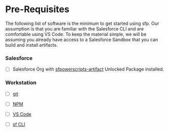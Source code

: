 # Pre-Requisites

The following list of software is the minimum to get started using sfp.  Our assumption is that you are familiar with the Salesforce CLI and are comfortable using VS Code.  To keep the material simple, we will be assuming you already have access to a Salesforce Sandbox that you can build and install artifacts.

### Salesforce

* [ ] Salesforce Org with [sfpowerscripts-artifact](setup-salesforce-org.md#id-2.-install-sfpowerscripts-artifact-unlocked-package) Unlocked Package installed.

### Workstation

* [ ] [git](https://git-scm.com/)
* [ ] [NPM](https://docs.npmjs.com/downloading-and-installing-node-js-and-npm)
* [ ] [VS Code](https://code.visualstudio.com/)
* [ ] [sf CLI](https://developer.salesforce.com/docs/atlas.en-us.sfdx\_setup.meta/sfdx\_setup/sfdx\_setup\_install\_cli.htm)



##









